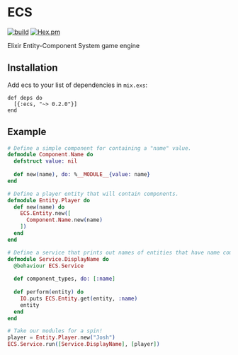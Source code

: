# ECS

[![build](https://img.shields.io/travis/joshforisha/ecs.svg?maxAge=2592000?style=flat-square)](https://travis-ci.org/joshforisha/ecs)
[![Hex.pm](https://img.shields.io/hexpm/v/ecs.svg?maxAge=2592000?style=flat-square)](https://hex.pm/packages/ecs)

Elixir Entity-Component System game engine

## Installation

Add ecs to your list of dependencies in `mix.exs`:

    def deps do
      [{:ecs, "~> 0.2.0"}]
    end

## Example

```elixir
# Define a simple component for containing a "name" value.
defmodule Component.Name do
  defstruct value: nil
  
  def new(name), do: %__MODULE__{value: name}
end

# Define a player entity that will contain components.
defmodule Entity.Player do
  def new(name) do
    ECS.Entity.new([
      Component.Name.new(name)
    ])
  end
end

# Define a service that prints out names of entities that have name components.
defmodule Service.DisplayName do
  @behaviour ECS.Service
  
  def component_types, do: [:name]
  
  def perform(entity) do
    IO.puts ECS.Entity.get(entity, :name)
    entity
  end
end

# Take our modules for a spin!
player = Entity.Player.new("Josh")
ECS.Service.run([Service.DisplayName], [player])
```
